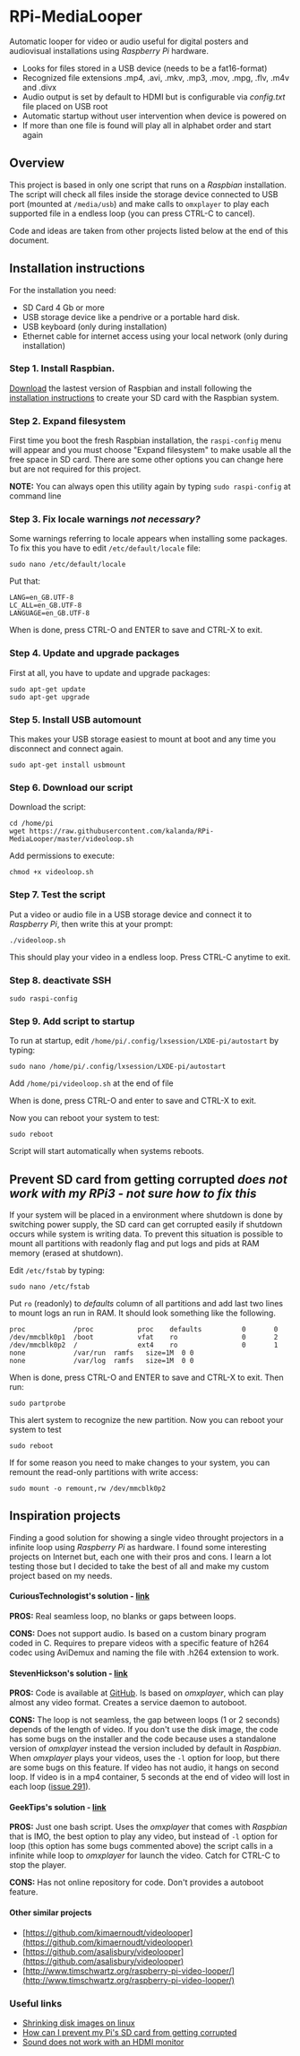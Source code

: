 RPi-MediaLooper
===============
Automatic looper for video or audio useful for digital posters and audiovisual installations using *Raspberry Pi* hardware. 

- Looks for files stored in a USB device (needs to be a fat16-format)
- Recognized file extensions .mp4, .avi, .mkv, .mp3, .mov, .mpg, .flv, .m4v and .divx
- Audio output is set by default to HDMI but is configurable via *config.txt* file placed on USB root
- Automatic startup without user intervention when device is powered on
- If more than one file is found will play all in alphabet order and start again

## Overview

This project is based in only one script that runs on a *Raspbian* installation. The script will check all files inside the storage device connected to USB port (mounted at `/media/usb`) and make calls to `omxplayer` to play each supported file in a endless loop (you can press CTRL-C to cancel). 

Code and ideas are taken from other projects listed below at the end of this document. 

## Installation instructions

For the installation you need:

- SD Card 4 Gb or more
- USB storage device like a pendrive or a portable hard disk.
- USB keyboard (only during installation) 
- Ethernet cable for internet access using your local network (only during installation)

### Step 1. Install Raspbian. 

[Download](http://www.raspberrypi.org/downloads/) the lastest version of Raspbian and install following the [installation instructions](http://www.raspberrypi.org/documentation/installation/installing-images/README.md
) to create your SD card with the Raspbian system.

### Step 2. Expand filesystem
First time you boot the fresh Raspbian installation, the `raspi-config` menu will appear and you must choose "Expand filesystem" to make usable all the free space in SD card. There are some other options you can change here but are not required for this project. 

**NOTE:** You can always open this utility again by typing `sudo raspi-config` at command line

### Step 3. Fix locale warnings _not necessary?_
Some warnings referring to locale appears when installing some packages. To fix this you have to edit `/etc/default/locale` file:

	sudo nano /etc/default/locale

Put that:

	LANG=en_GB.UTF-8
	LC_ALL=en_GB.UTF-8
	LANGUAGE=en_GB.UTF-8
	
When is done, press CTRL-O and ENTER to save and CTRL-X to exit.

### Step 4. Update and upgrade packages
First at all, you have to update and upgrade packages:

	sudo apt-get update
	sudo apt-get upgrade
	
### Step 5. Install USB automount
This makes your USB storage easiest to mount at boot and any time you disconnect and connect again.

	sudo apt-get install usbmount

### Step 6. Download our script

Download the script:

	cd /home/pi
	wget https://raw.githubusercontent.com/kalanda/RPi-MediaLooper/master/videoloop.sh

Add permissions to execute:

	chmod +x videoloop.sh
	
### Step 7. Test the script

Put a video or audio file in a USB storage device and connect it to *Raspberry Pi*, then write this at your prompt:

	./videoloop.sh
	
This should play your video in a endless loop. Press CTRL-C anytime to exit.
	
### Step 8. deactivate SSH

	sudo raspi-config

### Step 9. Add script to startup	
To run at startup, edit `/home/pi/.config/lxsession/LXDE-pi/autostart` by typing:

	sudo nano /home/pi/.config/lxsession/LXDE-pi/autostart
	
Add `/home/pi/videoloop.sh` at the end of file

When is done, press CTRL-O and enter to save and CTRL-X to exit.

Now you can reboot your system to test:

	sudo reboot
	
Script will start automatically when systems reboots.
	
## 	Prevent SD card from getting corrupted _does not work with my RPi3 - not sure how to fix this_

If your system will be placed in a environment where shutdown is done by switching power supply, the SD card can get corrupted easily if shutdown occurs while system is writing data. To prevent this situation is possible to mount all partitions with readonly flag and put logs and pids at RAM memory (erased at shutdown). 

Edit `/etc/fstab` by typing:

	sudo nano /etc/fstab

Put `ro` (readonly) to *defaults* column of all partitions and add last two lines to mount logs an run in RAM. It should look something like the following. 

	proc            /proc           proc    defaults          0       0
	/dev/mmcblk0p1  /boot           vfat    ro                0       2
	/dev/mmcblk0p2  /               ext4    ro                0       1
	none            /var/run  ramfs   size=1M  0 0
	none            /var/log  ramfs   size=1M  0 0
	
When is done, press CTRL-O and ENTER to save and CTRL-X to exit. Then run: 

	sudo partprobe 
	
This alert system to recognize the new partition. Now you can reboot your system to test

	sudo reboot
	
If for some reason you need to make changes to your system, you can remount the read-only partitions with write access:

	sudo mount -o remount,rw /dev/mmcblk0p2


## Inspiration projects

Finding a good solution for showing a single video throught projectors in a infinite loop using *Raspberry Pi* as hardware. I found some interesting projects on Internet but, each one with their pros and cons. I learn a lot testing those but I decided to take the best of all and make my custom project based on my needs.

#### CuriousTechnologist's solution - [link](http://curioustechnologist.com/post/104242571716/rpilooper-v2-b-seamless-video-looper-for)
**PROS:** Real seamless loop, no blanks or gaps between loops. 

**CONS:** Does not support audio. Is based on a custom binary program coded in C. Requires to prepare videos with a specific feature of h264 codec using AviDemux and naming the file with .h264 extension to work.

#### StevenHickson's solution - [link](http://stevenhickson.blogspot.com.es/2014/05/rpi-video-looper-20.html)

**PROS:** Code is available at [GitHub](https://github.com/StevenHickson/RPiVideoLooper). Is based on *omxplayer*, which can play almost any video format. Creates a service daemon to autoboot.

**CONS:** The loop is not seamless, the gap between loops (1 or 2 seconds) depends of the length of video. If you don't use the disk image, the code has some bugs on the installer and the code because uses a standalone version of *omxplayer* instead the version included by default in *Raspbian*. When *omxplayer* plays your videos, uses the `-l` option for loop, but there are some bugs on this feature. If video has not audio, it hangs on second loop. If video is in a mp4 container, 5 seconds at the end of video will lost in each loop ([issue 291](https://github.com/popcornmix/omxplayer/issues/291)). 

#### GeekTips's solution - [link](http://www.geek-tips.com/2014/07/30/infinite-video-loops-on-a-raspberry-pi/)

**PROS:** Just one bash script. Uses the *omxplayer* that comes with *Raspbian* that is IMO, the best option to play any video, but instead of `-l` option for loop (this option has some bugs commented above) the script calls in a infinite while loop to *omxplayer* for launch the video. Catch for CTRL-C to stop the player.

**CONS:** Has not online repository for code. Don't provides a autoboot feature. 

#### Other similar projects

- [https://github.com/kimaernoudt/videolooper](https://github.com/kimaernoudt/videolooper)
- [https://github.com/asalisbury/videolooper](https://github.com/asalisbury/videolooper)
- [http://www.timschwartz.org/raspberry-pi-video-looper/](http://www.timschwartz.org/raspberry-pi-video-looper/)

### Useful links

- [Shrinking disk images on linux](http://softwarebakery.com/shrinking-images-on-linux)
- [How can I prevent my Pi's SD card from getting corrupted](http://raspberrypi.stackexchange.com/questions/7978/how-can-i-prevent-my-pis-sd-card-from-getting-corrupted-so-often?answertab=active#tab-top)
- [Sound does not work with an HDMI monitor](http://elinux.org/R-Pi_Troubleshooting#Sound_does_not_work_with_an_HDMI_monitor)






